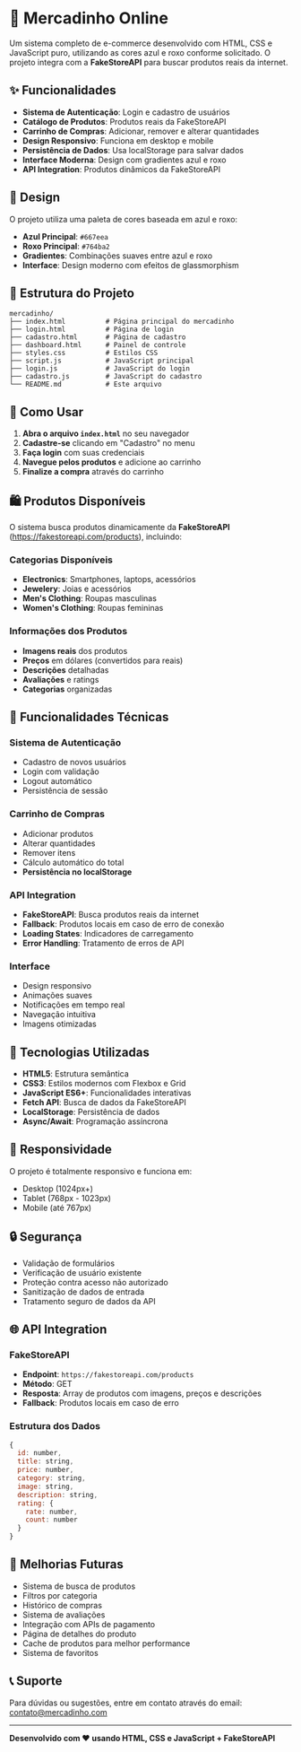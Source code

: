 # 🛒 Mercadinho Online

Um sistema completo de e-commerce desenvolvido com HTML, CSS e JavaScript puro, utilizando as cores azul e roxo conforme solicitado. O projeto integra com a **FakeStoreAPI** para buscar produtos reais da internet.

## ✨ Funcionalidades

- **Sistema de Autenticação**: Login e cadastro de usuários
- **Catálogo de Produtos**: Produtos reais da FakeStoreAPI
- **Carrinho de Compras**: Adicionar, remover e alterar quantidades
- **Design Responsivo**: Funciona em desktop e mobile
- **Persistência de Dados**: Usa localStorage para salvar dados
- **Interface Moderna**: Design com gradientes azul e roxo
- **API Integration**: Produtos dinâmicos da FakeStoreAPI

## 🎨 Design

O projeto utiliza uma paleta de cores baseada em azul e roxo:
- **Azul Principal**: `#667eea`
- **Roxo Principal**: `#764ba2`
- **Gradientes**: Combinações suaves entre azul e roxo
- **Interface**: Design moderno com efeitos de glassmorphism

## 📁 Estrutura do Projeto

```
mercadinho/
├── index.html          # Página principal do mercadinho
├── login.html          # Página de login
├── cadastro.html       # Página de cadastro
├── dashboard.html      # Painel de controle
├── styles.css          # Estilos CSS
├── script.js           # JavaScript principal
├── login.js            # JavaScript do login
├── cadastro.js         # JavaScript do cadastro
└── README.md           # Este arquivo
```

## 🚀 Como Usar

1. **Abra o arquivo `index.html`** no seu navegador
2. **Cadastre-se** clicando em "Cadastro" no menu
3. **Faça login** com suas credenciais
4. **Navegue pelos produtos** e adicione ao carrinho
5. **Finalize a compra** através do carrinho

## 🛍️ Produtos Disponíveis

O sistema busca produtos dinamicamente da **FakeStoreAPI** (https://fakestoreapi.com/products), incluindo:

### Categorias Disponíveis
- **Electronics**: Smartphones, laptops, acessórios
- **Jewelery**: Joias e acessórios
- **Men's Clothing**: Roupas masculinas
- **Women's Clothing**: Roupas femininas

### Informações dos Produtos
- **Imagens reais** dos produtos
- **Preços** em dólares (convertidos para reais)
- **Descrições** detalhadas
- **Avaliações** e ratings
- **Categorias** organizadas

## 🔧 Funcionalidades Técnicas

### Sistema de Autenticação
- Cadastro de novos usuários
- Login com validação
- Logout automático
- Persistência de sessão

### Carrinho de Compras
- Adicionar produtos
- Alterar quantidades
- Remover itens
- Cálculo automático do total
- **Persistência no localStorage**

### API Integration
- **FakeStoreAPI**: Busca produtos reais da internet
- **Fallback**: Produtos locais em caso de erro de conexão
- **Loading States**: Indicadores de carregamento
- **Error Handling**: Tratamento de erros de API

### Interface
- Design responsivo
- Animações suaves
- Notificações em tempo real
- Navegação intuitiva
- Imagens otimizadas

## 🎯 Tecnologias Utilizadas

- **HTML5**: Estrutura semântica
- **CSS3**: Estilos modernos com Flexbox e Grid
- **JavaScript ES6+**: Funcionalidades interativas
- **Fetch API**: Busca de dados da FakeStoreAPI
- **LocalStorage**: Persistência de dados
- **Async/Await**: Programação assíncrona

## 📱 Responsividade

O projeto é totalmente responsivo e funciona em:
- Desktop (1024px+)
- Tablet (768px - 1023px)
- Mobile (até 767px)

## 🔒 Segurança

- Validação de formulários
- Verificação de usuário existente
- Proteção contra acesso não autorizado
- Sanitização de dados de entrada
- Tratamento seguro de dados da API

## 🌐 API Integration

### FakeStoreAPI
- **Endpoint**: `https://fakestoreapi.com/products`
- **Método**: GET
- **Resposta**: Array de produtos com imagens, preços e descrições
- **Fallback**: Produtos locais em caso de erro

### Estrutura dos Dados
```javascript
{
  id: number,
  title: string,
  price: number,
  category: string,
  image: string,
  description: string,
  rating: {
    rate: number,
    count: number
  }
}
```

## 🚀 Melhorias Futuras

- Sistema de busca de produtos
- Filtros por categoria
- Histórico de compras
- Sistema de avaliações
- Integração com APIs de pagamento
- Página de detalhes do produto
- Cache de produtos para melhor performance
- Sistema de favoritos

## 📞 Suporte

Para dúvidas ou sugestões, entre em contato através do email: contato@mercadinho.com

---

**Desenvolvido com ❤️ usando HTML, CSS e JavaScript + FakeStoreAPI** 